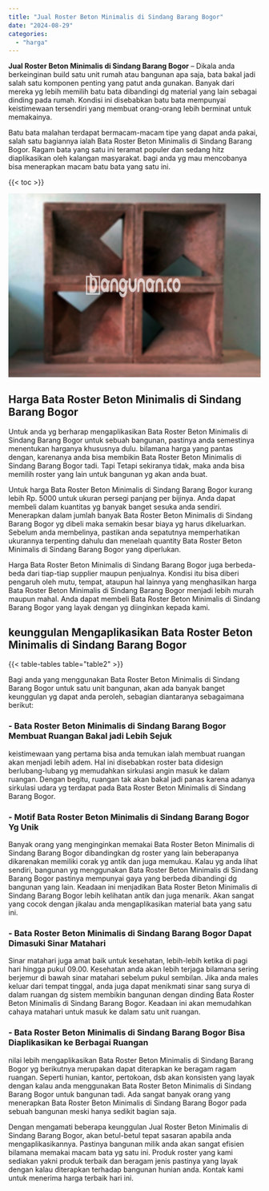 ```yaml
---
title: "Jual Roster Beton Minimalis di Sindang Barang Bogor"
date: "2024-08-29"
categories: 
  - "harga"
---
```


**Jual Roster Beton Minimalis di Sindang Barang Bogor** – Dikala anda berkeinginan build satu unit rumah atau bangunan apa saja, bata bakal jadi salah satu komponen penting yang patut anda gunakan. Banyak dari mereka yg lebih memilih batu bata dibandingi dg material yang lain sebagai dinding pada rumah. Kondisi ini disebabkan batu bata mempunyai keistimewaan tersendiri yang membuat orang-orang lebih berminat untuk memakainya.

Batu bata malahan terdapat bermacam-macam tipe yang dapat anda pakai, salah satu bagiannya ialah Bata Roster Beton Minimalis di Sindang Barang Bogor. Ragam bata yang satu ini teramat populer dan sedang hitz diaplikasikan oleh kalangan masyarakat. bagi anda yg mau mencobanya bisa menerapkan macam batu bata yang satu ini.

{{< toc >}}

![Jual Roster Beton Minimalis di Sindang Barang Bogor](/images/bata-roster-minimalis-34.png)

## Harga Bata Roster Beton Minimalis di Sindang Barang Bogor

Untuk anda yg berharap mengaplikasikan Bata Roster Beton Minimalis di Sindang Barang Bogor untuk sebuah bangunan, pastinya anda semestinya menentukan harganya khususnya dulu. bilamana harga yang pantas dengan, karenanya anda bisa membikin Bata Roster Beton Minimalis di Sindang Barang Bogor tadi. Tapi Tetapi sekiranya tidak, maka anda bisa memilih roster yang lain untuk bangunan yg akan anda buat.

Untuk harga Bata Roster Beton Minimalis di Sindang Barang Bogor kurang lebih Rp. 5000 untuk ukuran persegi panjang per bijinya. Anda dapat membeli dalam kuantitas yg banyak banget sesuka anda sendiri. Menerapkan dalam jumlah banyak Bata Roster Beton Minimalis di Sindang Barang Bogor yg dibeli maka semakin besar biaya yg harus dikeluarkan. Sebelum anda membelinya, pastikan anda sepatutnya memperhatikan ukurannya terpenting dahulu dan menelaah quantity Bata Roster Beton Minimalis di Sindang Barang Bogor yang diperlukan.

Harga Bata Roster Beton Minimalis di Sindang Barang Bogor juga berbeda-beda dari tiap-tiap supplier maupun penjualnya. Kondisi itu bisa diberi pengaruh oleh mutu, tempat, ataupun hal lainnya yang menghasilkan harga Bata Roster Beton Minimalis di Sindang Barang Bogor menjadi lebih murah maupun mahal. Anda dapat membeli Bata Roster Beton Minimalis di Sindang Barang Bogor yang layak dengan yg diinginkan kepada kami.

## keunggulan Mengaplikasikan Bata Roster Beton Minimalis di Sindang Barang Bogor

{{< table-tables table="table2" >}}

Bagi anda yang menggunakan Bata Roster Beton Minimalis di Sindang Barang Bogor untuk satu unit bangunan, akan ada banyak banget keunggulan yg dapat anda peroleh, sebagian diantaranya sebagaimana berikut:

### \- Bata Roster Beton Minimalis di Sindang Barang Bogor Membuat Ruangan Bakal jadi Lebih Sejuk

keistimewaan yang pertama bisa anda temukan ialah membuat ruangan akan menjadi lebih adem. Hal ini disebabkan roster bata didesign berlubang-lubang yg memudahkan sirkulasi angin masuk ke dalam ruangan. Dengan begitu, ruangan tak akan bakal jadi panas karena adanya sirkulasi udara yg terdapat pada Bata Roster Beton Minimalis di Sindang Barang Bogor.

### \- Motif Bata Roster Beton Minimalis di Sindang Barang Bogor Yg Unik

Banyak orang yang menginginkan memakai Bata Roster Beton Minimalis di Sindang Barang Bogor dibandingkan dg roster yang lain beberapanya dikarenakan memiliki corak yg antik dan juga memukau. Kalau yg anda lihat sendiri, bangunan yg menggunakan Bata Roster Beton Minimalis di Sindang Barang Bogor pastinya mempunyai gaya yang berbeda dibandingi dg bangunan yang lain. Keadaan ini menjadikan Bata Roster Beton Minimalis di Sindang Barang Bogor lebih kelihatan antik dan juga menarik. Akan sangat yang cocok dengan jikalau anda mengaplikasikan material bata yang satu ini.

### \- Bata Roster Beton Minimalis di Sindang Barang Bogor Dapat Dimasuki Sinar Matahari

Sinar matahari juga amat baik untuk kesehatan, lebih-lebih ketika di pagi hari hingga pukul 09.00. Kesehatan anda akan lebih terjaga bilamana sering berjemur di bawah sinar matahari sebelum pukul sembilan. Jika anda males keluar dari tempat tinggal, anda juga dapat menikmati sinar sang surya di dalam ruangan dg sistem membikin bangunan dengan dinding Bata Roster Beton Minimalis di Sindang Barang Bogor. Keadaan ini akan memudahkan cahaya matahari untuk masuk ke dalam satu unit ruangan.

### \- Bata Roster Beton Minimalis di Sindang Barang Bogor Bisa Diaplikasikan ke Berbagai Ruangan

nilai lebih mengaplikasikan Bata Roster Beton Minimalis di Sindang Barang Bogor yg berikutnya merupakan dapat diterapkan ke beragam ragam ruangan. Seperti hunian, kantor, pertokoan, dsb akan konsisten yang layak dengan kalau anda menggunakan Bata Roster Beton Minimalis di Sindang Barang Bogor untuk bangunan tadi. Ada sangat banyak orang yang menerapkan Bata Roster Beton Minimalis di Sindang Barang Bogor pada sebuah bangunan meski hanya sedikit bagian saja.

Dengan mengamati beberapa keunggulan Jual Roster Beton Minimalis di Sindang Barang Bogor, akan betul-betul tepat sasaran apabila anda mengaplikasikannya. Pastinya bangunan milik anda akan sangat efisien bilamana memakai macam bata yg satu ini. Produk roster yang kami sediakan yakni produk terbaik dan beragam jenis pastinya yang layak dengan kalau diterapkan terhadap bangunan hunian anda. Kontak kami untuk menerima harga terbaik hari ini.
